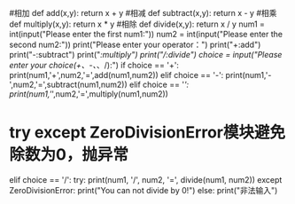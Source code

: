 #相加
def add(x,y):
    return x + y
#相减
def subtract(x,y):
    return x - y
#相乘
def multiply(x,y):
    return x * y
#相除
def divide(x,y):
    return x / y
num1 = int(input("Please enter the first num1:"))
num2 = int(input("Please enter the second num2:"))
print("Please enter your operator：")
print("+:add")
print("-:subtract")
print("*:multiply")
print("/:divide")
choice = input("Please enter your choice(+、-、*、/):")
if choice == '+':
    print(num1,'+',num2,'=',add(num1,num2))
elif choice == '-':
    print(num1,'-',num2,'=',subtract(num1,num2))
elif choice == '*':
    print(num1,'*',num2,'=',multiply(num1,num2))
# try except ZeroDivisionError模块避免除数为0，抛异常
elif choice == '/': 
    try:
        print(num1, '/', num2, '=', divide(num1, num2))
    except ZeroDivisionError:
        print("You can not divide by 0!")
else:
    print("非法输入")

